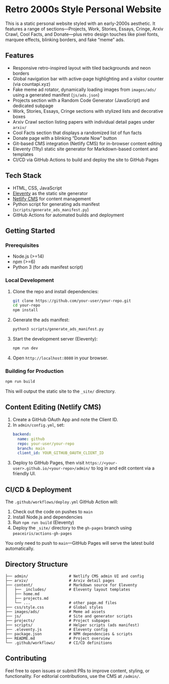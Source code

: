 # Retro 2000s Style Personal Website

This is a static personal website styled with an early-2000s aesthetic. It features a range of sections—Projects, Work, Stories, Essays, Cringe, Arxiv Crawl, Cool Facts, and Donate—plus retro design touches like pixel fonts, marquee effects, blinking borders, and fake “meme” ads.

## Features
- Responsive retro-inspired layout with tiled backgrounds and neon borders
- Global navigation bar with active-page highlighting and a visitor counter (via countapi.xyz)
- Fake meme ad rotator, dynamically loading images from `images/ads/` using a generated manifest (`js/ads.json`)
- Projects section with a Random Code Generator (JavaScript) and dedicated subpage
- Work, Stories, Essays, Cringe sections with stylized lists and decorative boxes
- Arxiv Crawl section listing papers with individual detail pages under `arxiv/`
- Cool Facts section that displays a randomized list of fun facts
- Donate page with a blinking “Donate Now” button
- Git-based CMS integration (Netlify CMS) for in-browser content editing
- Eleventy (11ty) static site generator for Markdown-based content and templates
- CI/CD via GitHub Actions to build and deploy the site to GitHub Pages

## Tech Stack
- HTML, CSS, JavaScript
- [Eleventy](https://www.11ty.dev/) as the static site generator
- [Netlify CMS](https://www.netlifycms.org/) for content management
- Python script for generating ads manifest (`scripts/generate_ads_manifest.py`)
- GitHub Actions for automated builds and deployment

## Getting Started
### Prerequisites
- Node.js (>=14)
- npm (>=6)
- Python 3 (for ads manifest script)

### Local Development
1. Clone the repo and install dependencies:
   ```bash
   git clone https://github.com/your-user/your-repo.git
   cd your-repo
   npm install
   ```
2. Generate the ads manifest:
   ```bash
   python3 scripts/generate_ads_manifest.py
   ```
3. Start the development server (Eleventy):
   ```bash
   npm run dev
   ```
4. Open `http://localhost:8080` in your browser.

### Building for Production
```bash
npm run build
```  
This will output the static site to the `_site/` directory.

## Content Editing (Netlify CMS)
1. Create a GitHub OAuth App and note the Client ID.
2. In `admin/config.yml`, set:
   ```yaml
   backend:
     name: github
     repo: your-user/your-repo
     branch: main
     client_id: YOUR_GITHUB_OAUTH_CLIENT_ID
   ```
3. Deploy to GitHub Pages, then visit `https://<your-user>.github.io/<your-repo>/admin/` to log in and edit content via a friendly UI.

## CI/CD & Deployment
The `.github/workflows/deploy.yml` GitHub Action will:
1. Check out the code on pushes to `main`
2. Install Node.js and dependencies
3. Run `npm run build` (Eleventy)
4. Deploy the `_site/` directory to the `gh-pages` branch using `peaceiris/actions-gh-pages`

You only need to push to `main`—GitHub Pages will serve the latest build automatically.

## Directory Structure
```
├── admin/                  # Netlify CMS admin UI and config
├── arxiv/                  # Arxiv detail pages
├── content/                # Markdown source for Eleventy
│   ├── _includes/          # Eleventy layout templates
│   ├── home.md
│   ├── projects.md
│   └── ...                 # other page.md files
├── css/style.css           # Global styles
├── images/ads/             # Meme ad assets
├── js/                     # Site and generator scripts
├── projects/               # Project subpages
├── scripts/                # Helper scripts (ads manifest)
├── .eleventy.js            # Eleventy config
├── package.json            # NPM dependencies & scripts
├── README.md               # Project overview
└── .github/workflows/      # CI/CD definitions
```  

## Contributing
Feel free to open issues or submit PRs to improve content, styling, or functionality. For editorial contributions, use the CMS at `/admin/`.